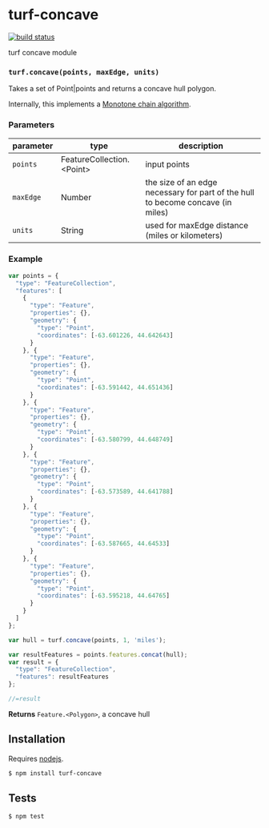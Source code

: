 # turf-concave

[![build status](https://secure.travis-ci.org/Turfjs/turf-concave.png)](http://travis-ci.org/Turfjs/turf-concave)

turf concave module


### `turf.concave(points, maxEdge, units)`

Takes a set of Point|points and returns a concave hull polygon.

Internally, this implements
a [Monotone chain algorithm](http://en.wikibooks.org/wiki/Algorithm_Implementation/Geometry/Convex_hull/Monotone_chain#JavaScript).


### Parameters

| parameter | type                         | description                                                                     |
| --------- | ---------------------------- | ------------------------------------------------------------------------------- |
| `points`  | FeatureCollection\.\<Point\> | input points                                                                    |
| `maxEdge` | Number                       | the size of an edge necessary for part of the hull to become concave (in miles) |
| `units`   | String                       | used for maxEdge distance (miles or kilometers)                                 |


### Example

```js
var points = {
  "type": "FeatureCollection",
  "features": [
    {
      "type": "Feature",
      "properties": {},
      "geometry": {
        "type": "Point",
        "coordinates": [-63.601226, 44.642643]
      }
    }, {
      "type": "Feature",
      "properties": {},
      "geometry": {
        "type": "Point",
        "coordinates": [-63.591442, 44.651436]
      }
    }, {
      "type": "Feature",
      "properties": {},
      "geometry": {
        "type": "Point",
        "coordinates": [-63.580799, 44.648749]
      }
    }, {
      "type": "Feature",
      "properties": {},
      "geometry": {
        "type": "Point",
        "coordinates": [-63.573589, 44.641788]
      }
    }, {
      "type": "Feature",
      "properties": {},
      "geometry": {
        "type": "Point",
        "coordinates": [-63.587665, 44.64533]
      }
    }, {
      "type": "Feature",
      "properties": {},
      "geometry": {
        "type": "Point",
        "coordinates": [-63.595218, 44.64765]
      }
    }
  ]
};

var hull = turf.concave(points, 1, 'miles');

var resultFeatures = points.features.concat(hull);
var result = {
  "type": "FeatureCollection",
  "features": resultFeatures
};

//=result
```


**Returns** `Feature.<Polygon>`, a concave hull

## Installation

Requires [nodejs](http://nodejs.org/).

```sh
$ npm install turf-concave
```

## Tests

```sh
$ npm test
```


